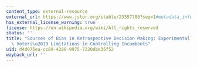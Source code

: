 ```yaml
---
content_type: external-resource
external_url: https://www.jstor.org/stable/23357706?seq=1#metadata_info_tab_contents
has_external_license_warning: true
license: https://en.wikipedia.org/wiki/All_rights_reserved
status: ''
title: "Sources of Bias in Retrospective Decision Making: Experimental Evidence on\
  \ Voters\u2019 Limitations in Controlling Incumbents"
uid: d4d075ea-cc89-4288-9975-7220dbe35f52
wayback_url: ''
---
```

